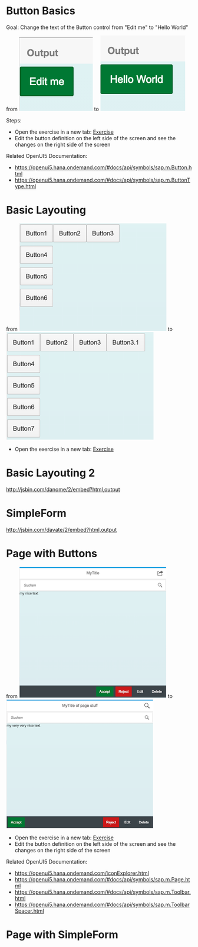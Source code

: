 # Button Basics

Goal: Change the text of the Button control from "Edit me" to "Hello World"

from ![](Exercise1/src.png) to ![](Exercise1/goal.png)

Steps:
- Open the exercise in a new tab: [Exercise](http://jsbin.com/kupazaw/9/embed?html,output)
- Edit the button definition on the left side of the screen and see the changes on the right side of the screen

Related OpenUI5 Documentation:
- https://openui5.hana.ondemand.com/#docs/api/symbols/sap.m.Button.html
- https://openui5.hana.ondemand.com/#docs/api/symbols/sap.m.ButtonType.html

# Basic Layouting
from
<img src="BasicLayouting/src.png" width="400">
to
<img src="BasicLayouting/goal.png" width="400">
- Open the exercise in a new tab: [Exercise](http://jsbin.com/daveta/11/embed?html,output)

# Basic Layouting 2

http://jsbin.com/danome/2/embed?html,output

# SimpleForm

http://jsbin.com/davate/2/embed?html,output

# Page with Buttons

from
<img src="Exercise2/src.png" width="400">
to
<img src="Exercise2/goal.png" width="400">

- Open the exercise in a new tab: [Exercise](http://jsbin.com/hofidir/13/embed?html,output)
- Edit the button definition on the left side of the screen and see the changes on the right side of the screen

Related OpenUI5 Documentation:
- https://openui5.hana.ondemand.com/iconExplorer.html
- https://openui5.hana.ondemand.com/#docs/api/symbols/sap.m.Page.html
- https://openui5.hana.ondemand.com/#docs/api/symbols/sap.m.Toolbar.html
- https://openui5.hana.ondemand.com/#docs/api/symbols/sap.m.ToolbarSpacer.html


# Page with SimpleForm
